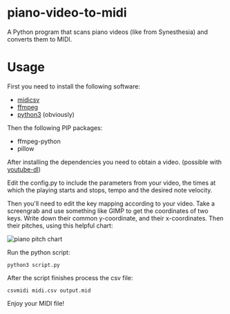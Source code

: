 # piano-video-to-midi
A Python program that scans piano videos (like from Synesthesia) and converts them to MIDI.

# Usage
First you need to install the following software:

  * [midicsv](https://www.fourmilab.ch/webtools/midicsv/)
  * [ffmpeg](https://ffmpeg.org/)
  * [python3](https://www.python.org/) (obviously)

Then the following PIP packages:
  * ffmpeg-python
  * pillow

After installing the dependencies you need to obtain a video. (possible with [youtube-dl](https://youtube-dl.org/))

Edit the config.py to include the parameters from your video, the times at which the playing starts and stops, tempo and the desired note velocity.

Then you'll need to edit the key mapping according to your video. Take a screengrab and use something like GIMP to get the coordinates of two keys. Write down their common y-coordinate, and their x-coordinates. Then their pitches, using this helpful chart:

![piano pitch chart](https://www.researchgate.net/profile/Mickael_Tits/publication/283460243/figure/download/fig8/AS:614346480685058@1523483023512/88-notes-classical-keyboard-Note-names-and-MIDI-numbers.png)

Run the python script:

    python3 script.py

After the script finishes process the csv file:

    csvmidi midi.csv output.mid

Enjoy your MIDI file!